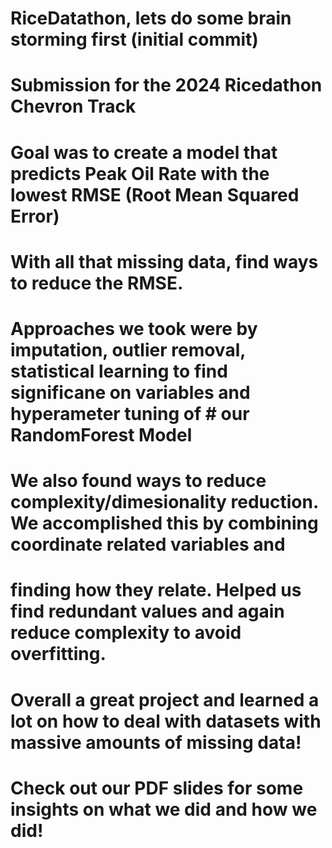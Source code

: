 # RiceDatathon, lets do some brain storming first (initial commit)
# Submission for the 2024 Ricedathon Chevron Track

# Goal was to create a model that predicts Peak Oil Rate with the lowest RMSE (Root Mean Squared Error)
# With all that missing data, find ways to reduce the RMSE. 
# Approaches we took were by imputation, outlier removal, statistical learning to find significane on variables and hyperameter tuning of          # our RandomForest Model
# We also found ways to reduce complexity/dimesionality reduction. We accomplished this by combining coordinate related variables and 
# finding how they relate. Helped us find redundant values and again reduce complexity to avoid overfitting.
# Overall a great project and learned a lot on how to deal with datasets with massive amounts of missing data!
# Check out our PDF slides for some insights on what we did and how we did!